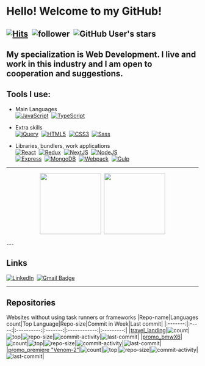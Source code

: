 # Hello! Welcome to my GitHub!
[![Hits](https://hits.seeyoufarm.com/api/count/incr/badge.svg?url=https%3A%2F%2Fgithub.com%2Fdobkir%2Fhit-counter&count_bg=%2370C956&title_bg=%23555555&icon=&icon_color=%23E7E7E7&title=hits&edge_flat=true)](https://hits.seeyoufarm.com)&nbsp;
![follower](https://img.shields.io/github/followers/dobkir?color=70C956&label=Follow&logo=GitHub&logoColor=FFF)&nbsp;
![GitHub User's stars](https://img.shields.io/github/stars/dobkir?color=70C956&label=Stars&logo=GitHub&affiliations=OWNER%2CCOLLABORATOR)&nbsp;
---

<!---
dobkir/dobkir is a ✨ special ✨ repository because its `README.md` (this file) appears on your GitHub profile.
You can click the Preview link to take a look at your changes.

- 👋 Hi, I’m @dobkir
- 👀 I’m interested in ...
- 🌱 I’m currently learning ...
- 💞️ I’m looking to collaborate on ...
- 📫 How to reach me ...
- 🤔 I’m looking for help with ...
- 💬 Ask me about ...
- 📫 How to reach me: ...
- 😄 Pronouns: ...
- ⚡ Fun fact: ...

--->

## My specialization is Web Development. I live and work in this industry and I am open to cooperation and suggestions.
## Tools I use:
- Main Languages<br>
[![JavaScript](https://img.shields.io/badge/JavaScript-f1e05a?style=for-the-badge&logo=JavaScript&logoColor=000)](https://javascript.info/)&nbsp;
[![TypeScript](https://img.shields.io/badge/TypeScript-3178c6?style=for-the-badge&logo=TypeScript&logoColor=white)](https://www.typescriptlang.org/)

- Extra skills<br>
[![jQuery](https://img.shields.io/badge/jQuery-0769AD?style=for-the-badge&logo=jQuery&logoColor=white)](https://jquery.com/)&nbsp;
[![HTML5](https://img.shields.io/badge/HTML5-e34c26?style=for-the-badge&logo=HTML5&logoColor=000)](https://www.w3.org/TR/html52/)&nbsp;
[![CSS3](https://img.shields.io/badge/CSS3-563d7c?style=for-the-badge&logo=CSS3&logoColor=fff)](https://www.w3.org/Style/CSS/)&nbsp;
[![Sass](https://img.shields.io/badge/Sass-bf4080?style=for-the-badge&logo=Sass&logoColor=fff)](https://sass-lang.com/)

- Libraries, bundlers, work applications<br>
[![React](https://img.shields.io/badge/React-282c34?style=for-the-badge&logo=React&logoColor=61dafb)](https://reactjs.org/)&nbsp;
[![Redux](https://img.shields.io/badge/Redux-764abc?style=for-the-badge&logo=Redux&logoColor=fff)](https://redux.js.org/)&nbsp;
[![NextJS](https://img.shields.io/badge/Next.js-000?style=for-the-badge&logo=Next.js&logoColor=fff)](https://nextjs.org/)&nbsp;
[![NodeJS](https://img.shields.io/badge/Node.js-026e00?style=for-the-badge&logo=Node.js&logoColor=fff)](https://nodejs.org/)<br>
[![Express](https://img.shields.io/badge/Express-000?style=for-the-badge&logo=Express&logoColor=fff)](https://expressjs.com/)&nbsp;
[![MongoDB](https://img.shields.io/badge/MongoDB-13aa52?style=for-the-badge&logo=MongoDB&logoColor=fff)](https://www.mongodb.com/)&nbsp;
[![Webpack](https://img.shields.io/badge/Webpack-8DD6F9?style=for-the-badge&logo=Webpack&logoColor=fff)](https://webpack.js.org/)&nbsp;
[![Gulp](https://img.shields.io/badge/Gulp-fa383e?style=for-the-badge&logo=Gulp&logoColor=fff)](https://gulpjs.com/)

---
<p align="center">
<img src="https://github-readme-stats.vercel.app/api?username=dobkir&show_icons=true&bg_color=65,aff49b,70c956,1c6907&title_color=04548b&text_color=e3f08f&border_radius=10&layout=compact" height="160px" />&nbsp;
<img src="https://github-readme-stats.vercel.app/api/top-langs/?username=dobkir&show_icons=true&bg_color=55,70c956,1c6907&title_color=04548b&text_color=e3f08f&border_radius=10&layout=compact" height="160px") />
</p>
---

## Links
[![LinkedIn](https://img.shields.io/badge/-LinkedIn-black.svg?style=for-the-badge&logo=linkedin&colorB=555)](https://www.linkedin.com/in/pavel-kirillov-dobkir)&nbsp;
[![Gmail Badge](https://img.shields.io/badge/Gmail-d14836?style=for-the-badge&logo=Gmail&logoColor=white&link=mailto:p.kirillov2020@gmail.com)](mailto:p.kirillov2020@gmail.com)

---

## Repositories
Websites without using task runners or frameworks
|Repo-name|Languages count|Top Language|Repo-size|Commit in Week|Last commit|
|:-------:|:-----:|:----------:|:-------:|:------------:|:---------:|
|[travel_landing](https://github.com/dobkir/travel_landing)|![count](https://img.shields.io/github/languages/count/dobkir/travel_landing)|![top](https://img.shields.io/github/languages/top/dobkir/travel_landing)|![repo-size](https://img.shields.io/github/repo-size/dobkir/travel_landing)|![commit-activity](https://img.shields.io/github/commit-activity/m/dobkir/travel_landing)|![last-commit](https://img.shields.io/github/last-commit/dobkir/travel_landing)|
|[promo_bmwX6](https://github.com/dobkir/bmwX6)|![count](https://img.shields.io/github/languages/count/dobkir/bmwX6)|![top](https://img.shields.io/github/languages/top/dobkir/bmwX6)|![repo-size](https://img.shields.io/github/repo-size/dobkir/bmwX6)|![commit-activity](https://img.shields.io/github/commit-activity/m/dobkir/bmwX6)|![last-commit](https://img.shields.io/github/last-commit/dobkir/bmwX6)|
|[promo_premiere "Venom-2"](https://github.com/dobkir/movie-promo-Venom-2)|![count](https://img.shields.io/github/languages/count/dobkir/movie-promo-Venom-2)|![top](https://img.shields.io/github/languages/top/dobkir/movie-promo-Venom-2)|![repo-size](https://img.shields.io/github/repo-size/dobkir/movie-promo-Venom-2)|![commit-activity](https://img.shields.io/github/commit-activity/m/dobkir/movie-promo-Venom-2)|![last-commit](https://img.shields.io/github/last-commit/dobkir/movie-promo-Venom-2)|

